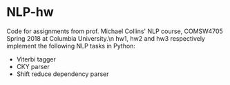# NLP-hw
Code for assignments from prof. Michael Collins' NLP course, COMSW4705 Spring 2018 at Columbia University.\n
hw1, hw2 and hw3 respectively implement the following NLP tasks in Python:
- Viterbi tagger
- CKY parser
- Shift reduce dependency parser
